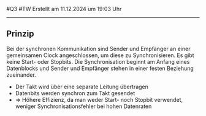 #Q3 #TW Erstellt am 11.12.2024 um 19:03 Uhr

---
## Prinzip
Bei der synchronen Kommunikation sind Sender und Empfänger an einer gemeinsamen Clock angeschlossen, um diese zu Synchronisieren. Es gibt keine Start- oder Stopbits. Die Synchronisation beginnt am Anfang eines Datenblocks und Sender und Empfänger stehen in einer festen Beziehung zueinander.

- Der Takt wird über eine separate Leitung übertragen
- Datenbits werden synchron zum Takt gesendet
- => Höhere Effizienz, da man weder Start- noch Stopbit verwendet, weniger Synchronisationsfehler bei hohen Datenraten
